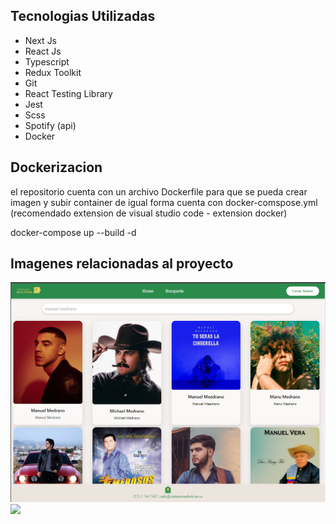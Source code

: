 ## Tecnologias Utilizadas

* Next Js
* React Js
* Typescript
* Redux Toolkit
* Git
* React Testing Library
* Jest
* Scss
* Spotify (api)
* Docker


## Dockerizacion

el repositorio cuenta con un archivo Dockerfile para que se pueda crear imagen y subir container
de igual forma cuenta con docker-comspose.yml (recomendado extension de visual studio code - extension docker)

docker-compose up --build -d

## Imagenes relacionadas al proyecto

<img src="./img_project/busqueda.png" />
<img src="https://github.com/MarioGalvan/spotifycontructorabolivar/blob/main/img_project/Captura%20de%20pantalla%202023-05-11%20223536.png" />

